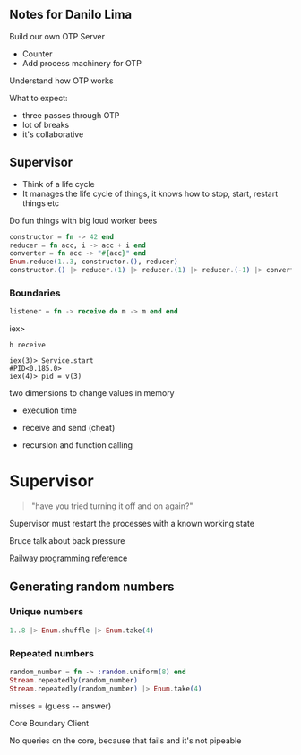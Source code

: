 ## Notes for Danilo Lima

Build our own OTP Server

- Counter
- Add process machinery for OTP

Understand how OTP works

What to expect:

- three passes through OTP
- lot of breaks
- it's collaborative

## Supervisor

- Think of a life cycle
- It manages the life cycle of things, it knows how to stop, start, restart things etc

Do fun things with big loud worker bees

```elixir
constructor = fn -> 42 end
reducer = fn acc, i -> acc + i end
converter = fn acc -> "#{acc}" end
Enum.reduce(1..3, constructor.(), reducer)
constructor.() |> reducer.(1) |> reducer.(1) |> reducer.(-1) |> converter.()
```

### Boundaries

```elixir
listener = fn -> receive do m -> m end end
```

iex>

`h receive`

```
iex(3)> Service.start
#PID<0.185.0>
iex(4)> pid = v(3)
```

two dimensions to change values in memory

- execution time
- receive and send (cheat)

- recursion and function calling

# Supervisor

> "have you tried turning it off and on again?"

Supervisor must restart the processes with a known working state

Bruce talk about back pressure

[Railway programming reference](https://medium.com/elixirlabs/railway-oriented-programming-in-elixir-with-pattern-matching-on-function-level-and-pipelining-e53972cede98)

## Generating random numbers

### Unique numbers

```elixir
1..8 |> Enum.shuffle |> Enum.take(4)
```

### Repeated numbers

```elixir
random_number = fn -> :random.uniform(8) end
Stream.repeatedly(random_number)
Stream.repeatedly(random_number) |> Enum.take(4)
```

misses = (guess -- answer)

Core
Boundary
Client

No queries on the core, because that fails and it's not pipeable
